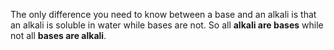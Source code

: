 The only difference you need to know between a base and an alkali is that an alkali is soluble in water while bases are not. So all **alkali are bases** while not all **bases are alkali**.